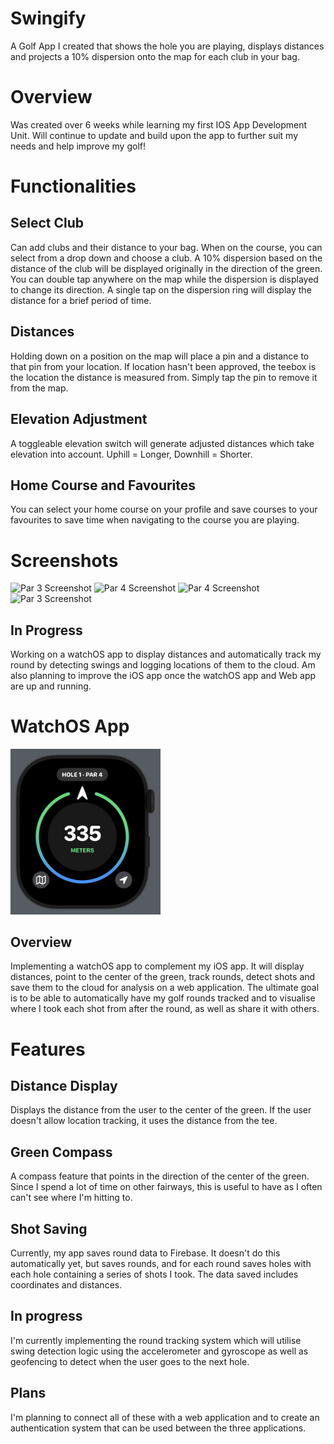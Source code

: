 # Swingify

A Golf App I created that shows the hole you are playing, displays distances and projects a 10% dispersion onto the map for each club in your bag.

# Overview
Was created over 6 weeks while learning my first IOS App Development Unit. 
Will continue to update and build upon the app to further suit my needs and help improve my golf!

# Functionalities

## Select Club
Can add clubs and their distance to your bag.
When on the course, you can select from a drop down and choose a club.
A 10% dispersion based on the distance of the club will be displayed originally in the direction of the green.
You can double tap anywhere on the map while the dispersion is displayed to change its direction.
A single tap on the dispersion ring will display the distance for a brief period of time.

## Distances
Holding down on a position on the map will place a pin and a distance to that pin from your location.
If location hasn't been approved, the teebox is the location the distance is measured from.
Simply tap the pin to remove it from the map.

## Elevation Adjustment
A toggleable elevation switch will generate adjusted distances which take elevation into account.
Uphill = Longer, Downhill = Shorter.

## Home Course and Favourites
You can select your home course on your profile and save courses to your favourites to save time when navigating to the course you are playing.


# Screenshots
<p>
  <img src="/Screenshots/royalmelb.PNG" width=240 alt="Par 3 Screenshot">
  <img src="/Screenshots/rosebud12.PNG" width=240 alt="Par 4 Screenshot">
  <img src="/Screenshots/tulla.PNG" width=240 alt="Par 4 Screenshot">
  <img src="/Screenshots/rosebud13.PNG" width=240 alt="Par 3 Screenshot">
</p>

## In Progress
Working on a watchOS app to display distances and automatically track my round by detecting swings and logging locations of them to the cloud. 
Am also planning to improve the iOS app once the watchOS app and Web app are up and running.

# WatchOS App

<p>
  <img src="/Screenshots/watchOS.PNG" width=240 alt="watchOS screenshot">
</p>

## Overview
Implementing a watchOS app to complement my iOS app. It will display distances, point to the center of the green, track rounds, detect shots and save them to the cloud for analysis on a web application.
The ultimate goal is to be able to automatically have my golf rounds tracked and to visualise where I took each shot from after the round, as well as share it with others.

# Features

## Distance Display
Displays the distance from the user to the center of the green. If the user doesn't allow location tracking, it uses the distance from the tee.

## Green Compass
A compass feature that points in the direction of the center of the green. Since I spend a lot of time on other fairways, this is useful to have as I often can't see where I'm hitting to.

## Shot Saving
Currently, my app saves round data to Firebase. It doesn't do this automatically yet, but saves rounds, and for each round saves holes with each hole containing a series of shots I took.
The data saved includes coordinates and distances.

## In progress
I'm currently implementing the round tracking system which will utilise swing detection logic using the accelerometer and gyroscope as well as geofencing to detect when the user goes to the next hole.

## Plans
I'm planning to connect all of these with a web application and to create an authentication system that can be used between the three applications.



